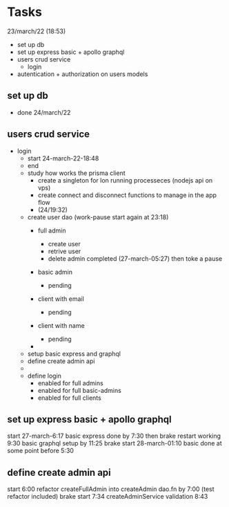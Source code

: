 #   Tasks

23/march/22 (18:53)
-   set up db
-   set up express basic + apollo graphql
-   users crud service
    -   login
-   autentication + authorization on users models

## set up db
-  done 24/march/22


## users crud service
- login 
  - start 24-march-22-18:48
  - end   
  - study how works the prisma client
    - create a singleton for lon running processeces (nodejs api on vps)
    - create connect and disconnect functions to manage in the app flow 
    - (24/19:32)
  - create user dao (work-pause start again at 23:18)
    - full admin
      - create user
      - retrive user 
      - delete admin 
        completed (27-march-05:27) then toke a pause
      
    - basic admin
      - pending
    - client with email
      - pending
    - client with name
      - pending
    - 
  - setup basic express and graphql
  - define create admin api
  - 
  - define login
    - enabled for full admins
    - enabled for full basic-admins
    - enabled for full clients

    

## set up express basic + apollo graphql
start 27-march-6:17
basic express done by 7:30 then brake
restart working 9:30
basic graphql setup by 11:25 brake
start 28-march-01:10
basic done at some point before 5:30

## define create admin api 
start 6:00
refactor createFullAdmin into createAdmin dao.fn by 7:00 (test refactor included) brake
start 7:34
createAdminService
validation 8:43